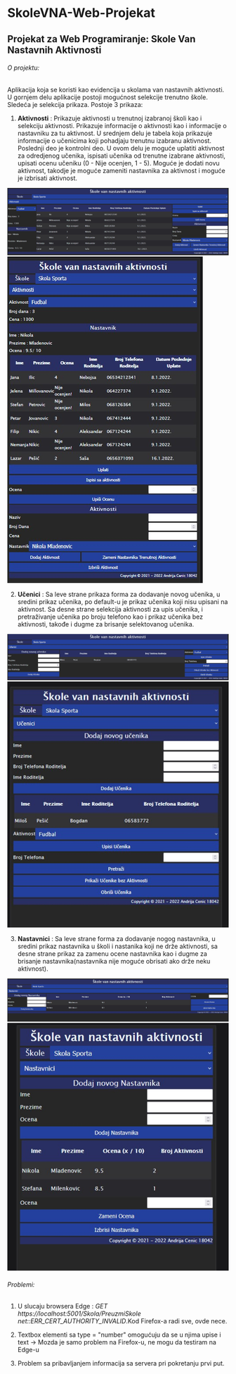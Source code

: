 # SkoleVNA-Web-Projekat
## Projekat za Web Programiranje: Skole Van Nastavnih Aktivnosti

###### O projektu:

Aplikacija koja se koristi kao evidencija u skolama van nastavnih aktivnosti.
U gornjem delu aplikacije postoji mogućnost selekcije trenutno škole.
Sledeća je selekcija prikaza. Postoje 3 prikaza:

1. **Aktivnosti** : Prikazuje aktivnosti u trenutnoj izabranoj školi kao i selekciju aktivnosti.
Prikazuje informacije o aktivnosti kao i informacije o nastavniku za tu aktivnost.
U srednjem delu je tabela koja prikazuje informacije o učenicima koji pohadjaju trenutnu izabranu aktivnost.
Poslednji deo je kontrolni deo. U ovom delu je moguće uplatiti aktivnost za odredjenog učenika, ispisati učenika od trenutne izabrane aktivnosti,
upisati ocenu učeniku (0 - Nije ocenjen, 1 - 5).
Moguće je dodati novu aktivnost, takodje je moguće zameniti nastavnika za aktivnost i moguće je izbrisati aktivnost.

![aktivnost](screenshots/aktivnosti.jpg)
![aktivnost-p](screenshots/aktivnosti-p.jpg)

2. **Učenici** : Sa leve strane prikaza forma za dodavanje novog učenika, u sredini prikaz učenika, po default-u je prikaz učenika koji nisu upisani na aktivnost. 
Sa desne strane selekcija aktivnosti za upis učenika, i pretraživanje učenika po broju telefono kao i prikaz učenika bez aktivnosti, takođe i dugme za brisanje selektovanog učenika.

![ucenici](screenshots/ucenici.jpg)
![ucenici-p](screenshots/ucenici-p.jpg)

3. **Nastavnici** : Sa leve strane forma za dodavanje nogog nastavnika, u sredini prikaz nastavnika u školi i nastanika koji ne drže aktivnosti, sa desne strane prikaz za zamenu ocene nastavnika kao i dugme za brisanje nastavnika(nastavnika nije moguće obrisati ako drže neku aktivnost).

![nastavnici](screenshots/nastavnici.jpg)
![nastavnici-p](screenshots/nastavnici-p.jpg)

###### Problemi:
1. U slucaju browsera Edge : *GET https://localhost:5001/Skola/PreuzmiSkole net::ERR_CERT_AUTHORITY_INVALID*.Kod Firefox-a radi sve, ovde nece.

2. Textbox elementi sa type = "number" omogućuju da se u njima upise i text -> Mozda je samo problem na Firefox-u, ne mogu da testiram na Edge-u

3. Problem sa pribavljanjem informacija sa servera pri pokretanju prvi put.
